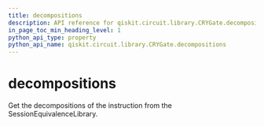 ```yaml
---
title: decompositions
description: API reference for qiskit.circuit.library.CRYGate.decompositions
in_page_toc_min_heading_level: 1
python_api_type: property
python_api_name: qiskit.circuit.library.CRYGate.decompositions
---
```


# decompositions

Get the decompositions of the instruction from the SessionEquivalenceLibrary.


